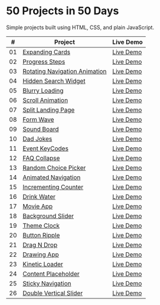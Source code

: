 # 50 Projects in 50 Days

Simple projects built using HTML, CSS, and plain JavaScript.

|  #  | Project                                                          | Live Demo                                                                             |
| :-: | ---------------------------------------------------------------- | ------------------------------------------------------------------------------------- |
| 01  | [Expanding Cards](./expanding-cards/README.md)                   | [Live Demo](https://josephgattuso.github.io/50-projects/expanding-cards/index)        |
| 02  | [Progress Steps](./progress-steps/README.md)                     | [Live Demo](https://josephgattuso.github.io/50-projects/progress-steps/index)         |
| 03  | [Rotating Navigation Animation](./rotating-navigation/README.md) | [Live Demo](https://josephgattuso.github.io/50-projects/rotating-navigation/index)    |
| 04  | [Hidden Search Widget](./hidden-search/README.md)                | [Live Demo](https://josephgattuso.github.io/50-projects/hidden-search/index)          |
| 05  | [Blurry Loading](./blurry-loading/README.md)                     | [Live Demo](https://josephgattuso.github.io/50-projects/blurry-loading/index)         |
| 06  | [Scroll Animation](./scroll-animation/README.md)                 | [Live Demo](https://josephgattuso.github.io/50-projects/scroll-animation/index)       |
| 07  | [Split Landing Page](./split-landing/README.md)                  | [Live Demo](https://josephgattuso.github.io/50-projects/split-landing/index)          |
| 08  | [Form Wave](./form-wave/README.md)                               | [Live Demo](https://josephgattuso.github.io/50-projects/form-wave/index)              |
| 09  | [Sound Board](./sound-board/README.md)                           | [Live Demo](https://josephgattuso.github.io/50-projects/sound-board/index)            |
| 10  | [Dad Jokes](./dad-jokes/README.md)                               | [Live Demo](https://josephgattuso.github.io/50-projects/dad-jokes/index)              |
| 11  | [Event KeyCodes](./event-keycodes/README.md)                     | [Live Demo](https://josephgattuso.github.io/50-projects/event-keycodes/index)         |
| 12  | [FAQ Collapse](./faq-collapse/README.md)                         | [Live Demo](https://josephgattuso.github.io/50-projects/faq-collapse/index)           |
| 13  | [Random Choice Picker](./random-choice-picker/README.md)         | [Live Demo](https://josephgattuso.github.io/50-projects/random-choice-picker/index)   |
| 14  | [Animated Navigation](./animated-navigation/README.md)           | [Live Demo](https://josephgattuso.github.io/50-projects/animated-navigation/index)    |
| 15  | [Incrementing Counter](./incrementing-counter/README.md)         | [Live Demo](https://josephgattuso.github.io/50-projects/incrementing-counter/index)   |
| 16  | [Drink Water](./drink-water/README.md)                           | [Live Demo](https://josephgattuso.github.io/50-projects/drink-water/index)            |
| 17  | [Movie App](./movie-app/README.md)                               | [Live Demo](https://josephgattuso.github.io/50-projects/movie-app/index)              |
| 18  | [Background Slider](./background-slider/README.md)               | [Live Demo](https://josephgattuso.github.io/50-projects/background-slider/index)      |
| 19  | [Theme Clock](./theme-clock/README.md)                           | [Live Demo](https://josephgattuso.github.io/50-projects/theme-clock/index)            |
| 20  | [Button Ripple](./button-ripple/README.md)                       | [Live Demo](https://josephgattuso.github.io/50-projects/button-ripple/index)          |
| 21  | [Drag N Drop](./drag-n-drop/README.md)                           | [Live Demo](https://josephgattuso.github.io/50-projects/drag-n-drop/index)            |
| 22  | [Drawing App](./drawing-app/README.md)                           | [Live Demo](https://josephgattuso.github.io/50-projects/drawing-app/index)            |
| 23  | [Kinetic Loader](./kinetic-loader/README.md)                     | [Live Demo](https://josephgattuso.github.io/50-projects/kinetic-loader/index)         |
| 24  | [Content Placeholder](./content-placeholder/README.md)           | [Live Demo](https://josephgattuso.github.io/50-projects/content-placeholder/index)    |
| 25  | [Sticky Navigation](./sticky-navigation/README.md)               | [Live Demo](https://josephgattuso.github.io/50-projects/sticky-navigation/index)      |
| 26  | [Double Vertical Slider](./double-vertical-slider/README.md)     | [Live Demo](https://josephgattuso.github.io/50-projects/double-vertical-slider/index) |
